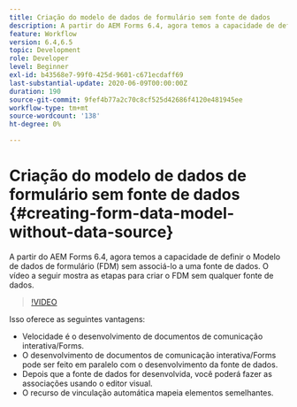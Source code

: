```yaml
---
title: Criação do modelo de dados de formulário sem fonte de dados
description: A partir do AEM Forms 6.4, agora temos a capacidade de definir o Modelo de dados de formulário (FDM) sem associá-lo a uma fonte de dados. O vídeo a seguir mostra as etapas para criar o FDM sem qualquer fonte de dados.
feature: Workflow
version: 6.4,6.5
topic: Development
role: Developer
level: Beginner
exl-id: b43568e7-99f0-425d-9601-c671ecdaff69
last-substantial-update: 2020-06-09T00:00:00Z
duration: 190
source-git-commit: 9fef4b77a2c70c8cf525d42686f4120e481945ee
workflow-type: tm+mt
source-wordcount: '138'
ht-degree: 0%

---
```


# Criação do modelo de dados de formulário sem fonte de dados {#creating-form-data-model-without-data-source}

A partir do AEM Forms 6.4, agora temos a capacidade de definir o Modelo de dados de formulário (FDM) sem associá-lo a uma fonte de dados. O vídeo a seguir mostra as etapas para criar o FDM sem qualquer fonte de dados.

>[!VIDEO](https://video.tv.adobe.com/v/21414?quality=12&learn=on)

Isso oferece as seguintes vantagens:

* Velocidade é o desenvolvimento de documentos de comunicação interativa/Forms.
* O desenvolvimento de documentos de comunicação interativa/Forms pode ser feito em paralelo com o desenvolvimento da fonte de dados.
* Depois que a fonte de dados for desenvolvida, você poderá fazer as associações usando o editor visual.
* O recurso de vinculação automática mapeia elementos semelhantes.
